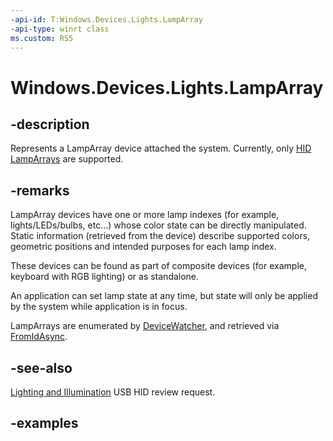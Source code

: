 ```yaml
---
-api-id: T:Windows.Devices.Lights.LampArray
-api-type: winrt class
ms.custom: RS5
---
```


<!-- Class syntax.
public class LampArray 
-->

# Windows.Devices.Lights.LampArray

## -description
Represents a LampArray device attached the system.  Currently, only [HID LampArrays](https://www.usb.org/sites/default/files/hutrr84_-_lighting_and_illumination_page.pdf) are supported.
## -remarks
LampArray devices have one or more lamp indexes (for example, lights/LEDs/bulbs, etc…) whose color state can be directly manipulated.  Static information (retrieved from the device) describe supported colors, geometric positions and intended purposes for each lamp index.

These devices can be found as part of composite devices (for example, keyboard with RGB lighting) or as standalone.

An application can set lamp state at any time, but state will only be applied by the system while application is in focus.

LampArrays are enumerated by [DeviceWatcher](../windows.devices.enumeration/devicewatcher.md), and retrieved via [FromIdAsync](lamparray_fromidasync_1322863552.md).

## -see-also
[Lighting and Illumination](https://www.usb.org/sites/default/files/hutrr84_-_lighting_and_illumination_page.pdf) USB HID review request.

## -examples
